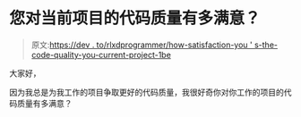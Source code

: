 # 您对当前项目的代码质量有多满意？

> 原文:[https://dev . to/rlxdprogrammer/how-satisfaction-you ' s-the-code-quality-you-current-project-1be](https://dev.to/rlxdprogrammer/how-satisfied-are-you-with-the-code-quality-of-your-current-project-1be)

大家好，

因为我总是为我工作的项目争取更好的代码质量，我很好奇你对你工作的项目的代码质量有多满意？
